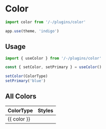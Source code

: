 # Color

```ts
import color from '/-/plugins/color'

app.use(theme, 'indigo')
```

<div class="h-12"></div>

## Usage

```ts
import { useColor } from '/-/plugins/color'

const { setColor, setPrimary } = useColor()

setColor(ColorType)
setPrimary('blue')
```

<div class="h-12"></div>

## All Colors

<table>
<thead>
    <tr>
      <th>ColorType</th>
      <th>Styles</th>
    </tr>
</thead>
<tbody>
    <tr v-for="color in Object.keys(colors)">
        <td>{{ color }}</td>
        <td>
            <div class="space-x-1 flex">
                <div v-for="tone in Object.keys(colors[color])"
                     class="w-6 h-3 rounded"
                     :style="{ backgroundColor: colors[color][tone] }">
                </div>
            </div>
        </td>
    </tr>
</tbody>
</table>

<script>
import { useColor } from '/-/plugins/color';

export default {
  setup () {
    const { colors } = useColor();

    return {
      colors
    }
  }
}
</script>
